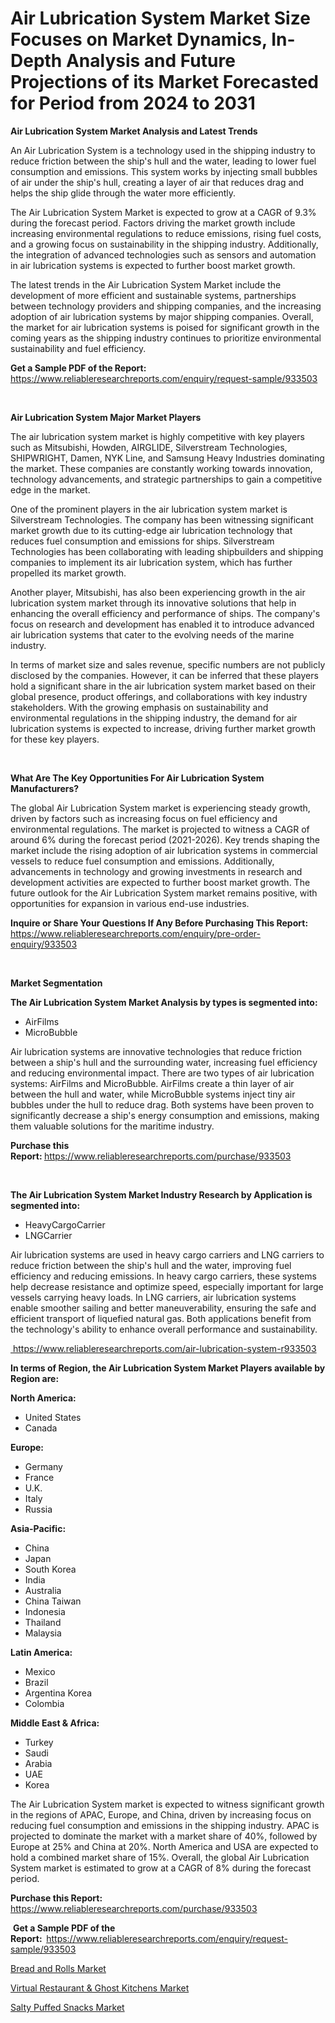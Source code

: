 <p><h1>Air Lubrication System Market Size Focuses on Market Dynamics, In-Depth Analysis and Future Projections of its Market Forecasted for Period from 2024 to 2031</h1></p><p><strong>Air Lubrication System Market Analysis and Latest Trends</strong></p>
<p><p>An Air Lubrication System is a technology used in the shipping industry to reduce friction between the ship's hull and the water, leading to lower fuel consumption and emissions. This system works by injecting small bubbles of air under the ship's hull, creating a layer of air that reduces drag and helps the ship glide through the water more efficiently.</p><p>The Air Lubrication System Market is expected to grow at a CAGR of 9.3% during the forecast period. Factors driving the market growth include increasing environmental regulations to reduce emissions, rising fuel costs, and a growing focus on sustainability in the shipping industry. Additionally, the integration of advanced technologies such as sensors and automation in air lubrication systems is expected to further boost market growth.</p><p>The latest trends in the Air Lubrication System Market include the development of more efficient and sustainable systems, partnerships between technology providers and shipping companies, and the increasing adoption of air lubrication systems by major shipping companies. Overall, the market for air lubrication systems is poised for significant growth in the coming years as the shipping industry continues to prioritize environmental sustainability and fuel efficiency.</p></p>
<p><strong>Get a Sample PDF of the Report:&nbsp;</strong> <a href="https://www.reliableresearchreports.com/enquiry/request-sample/933503">https://www.reliableresearchreports.com/enquiry/request-sample/933503</a></p>
<p>&nbsp;</p>
<p><strong>Air Lubrication System Major Market Players</strong></p>
<p><p>The air lubrication system market is highly competitive with key players such as Mitsubishi, Howden, AIRGLIDE, Silverstream Technologies, SHIPWRIGHT, Damen, NYK Line, and Samsung Heavy Industries dominating the market. These companies are constantly working towards innovation, technology advancements, and strategic partnerships to gain a competitive edge in the market.</p><p>One of the prominent players in the air lubrication system market is Silverstream Technologies. The company has been witnessing significant market growth due to its cutting-edge air lubrication technology that reduces fuel consumption and emissions for ships. Silverstream Technologies has been collaborating with leading shipbuilders and shipping companies to implement its air lubrication system, which has further propelled its market growth.</p><p>Another player, Mitsubishi, has also been experiencing growth in the air lubrication system market through its innovative solutions that help in enhancing the overall efficiency and performance of ships. The company's focus on research and development has enabled it to introduce advanced air lubrication systems that cater to the evolving needs of the marine industry.</p><p>In terms of market size and sales revenue, specific numbers are not publicly disclosed by the companies. However, it can be inferred that these players hold a significant share in the air lubrication system market based on their global presence, product offerings, and collaborations with key industry stakeholders. With the growing emphasis on sustainability and environmental regulations in the shipping industry, the demand for air lubrication systems is expected to increase, driving further market growth for these key players.</p></p>
<p>&nbsp;</p>
<p><strong>What Are The Key Opportunities For Air Lubrication System Manufacturers?</strong></p>
<p><p>The global Air Lubrication System market is experiencing steady growth, driven by factors such as increasing focus on fuel efficiency and environmental regulations. The market is projected to witness a CAGR of around 6% during the forecast period (2021-2026). Key trends shaping the market include the rising adoption of air lubrication systems in commercial vessels to reduce fuel consumption and emissions. Additionally, advancements in technology and growing investments in research and development activities are expected to further boost market growth. The future outlook for the Air Lubrication System market remains positive, with opportunities for expansion in various end-use industries.</p></p>
<p><strong>Inquire or Share Your Questions If Any Before Purchasing This Report:</strong> <a href="https://www.reliableresearchreports.com/enquiry/pre-order-enquiry/933503">https://www.reliableresearchreports.com/enquiry/pre-order-enquiry/933503</a></p>
<p>&nbsp;</p>
<p><strong>Market Segmentation</strong></p>
<p><strong>The Air Lubrication System Market Analysis by types is segmented into:</strong></p>
<p><ul><li>AirFilms</li><li>MicroBubble</li></ul></p>
<p><p>Air lubrication systems are innovative technologies that reduce friction between a ship's hull and the surrounding water, increasing fuel efficiency and reducing environmental impact. There are two types of air lubrication systems: AirFilms and MicroBubble. AirFilms create a thin layer of air between the hull and water, while MicroBubble systems inject tiny air bubbles under the hull to reduce drag. Both systems have been proven to significantly decrease a ship's energy consumption and emissions, making them valuable solutions for the maritime industry.</p></p>
<p><strong>Purchase this Report:&nbsp;</strong><a href="https://www.reliableresearchreports.com/purchase/933503">https://www.reliableresearchreports.com/purchase/933503</a></p>
<p>&nbsp;</p>
<p><strong>The Air Lubrication System Market Industry Research by Application is segmented into:</strong></p>
<p><ul><li>HeavyCargoCarrier</li><li>LNGCarrier</li></ul></p>
<p><p>Air lubrication systems are used in heavy cargo carriers and LNG carriers to reduce friction between the ship's hull and the water, improving fuel efficiency and reducing emissions. In heavy cargo carriers, these systems help decrease resistance and optimize speed, especially important for large vessels carrying heavy loads. In LNG carriers, air lubrication systems enable smoother sailing and better maneuverability, ensuring the safe and efficient transport of liquefied natural gas. Both applications benefit from the technology's ability to enhance overall performance and sustainability.</p></p>
<p><a href="https://www.reliableresearchreports.com/air-lubrication-system-r933503">&nbsp;https://www.reliableresearchreports.com/air-lubrication-system-r933503</a></p>
<p><strong>In terms of Region, the Air Lubrication System Market Players available by Region are:</strong></p>
<p>
    <p> <strong> North America: </strong>
        <ul>
            <li>United States</li>
            <li>Canada</li>
        </ul>
        </p> 
    <p> <strong> Europe: </strong>
        <ul>
            <li>Germany</li>
            <li>France</li>
            <li>U.K.</li>
            <li>Italy</li>
            <li>Russia</li>
        </ul>
        </p> 
    <p> <strong> Asia-Pacific: </strong>
        <ul>
            <li>China</li>
            <li>Japan</li>
            <li>South Korea</li>
            <li>India</li>
            <li>Australia</li>
            <li>China Taiwan</li>
            <li>Indonesia</li>
            <li>Thailand</li>
            <li>Malaysia</li>
        </ul>
        </p> 
    <p> <strong> Latin America: </strong>
        <ul>
            <li>Mexico</li>
            <li>Brazil</li>
            <li>Argentina Korea</li>
            <li>Colombia</li>
        </ul>
        </p> 
    <p> <strong> Middle East & Africa: </strong>
        <ul>
            <li>Turkey</li>
            <li>Saudi</li>
            <li>Arabia</li>
            <li>UAE</li>
            <li>Korea</li>
        </ul>
    </p>
    </p>
<p><p>The Air Lubrication System market is expected to witness significant growth in the regions of APAC, Europe, and China, driven by increasing focus on reducing fuel consumption and emissions in the shipping industry. APAC is projected to dominate the market with a market share of 40%, followed by Europe at 25% and China at 20%. North America and USA are expected to hold a combined market share of 15%. Overall, the global Air Lubrication System market is estimated to grow at a CAGR of 8% during the forecast period.</p></p>
<p><strong>Purchase this Report: </strong><a href="https://www.reliableresearchreports.com/purchase/933503">https://www.reliableresearchreports.com/purchase/933503</a></p>
<p>&nbsp;<strong>Get a Sample PDF of the Report:&nbsp;&nbsp;</strong><a href="https://www.reliableresearchreports.com/enquiry/request-sample/933503">https://www.reliableresearchreports.com/enquiry/request-sample/933503</a></p>
<p><strong></strong></p>
<p><p><a href="https://github.com/jaidynmorantestelletmjzya/Market-Research-Report-List-2/blob/main/bread-and-rolls-market.md">Bread and Rolls Market</a></p><p><a href="https://www.linkedin.com/pulse/virtual-restaurant-amp-ghost-kitchens-market-report-reveals-vdmae">Virtual Restaurant & Ghost Kitchens Market</a></p><p><a href="https://www.linkedin.com/pulse/salty-puffed-snacks-market-trends-forecast-competitive-analysis-t5ime?trackingId=s0CHQ%2B1Po7p1tWiM0%2BdYiw%3D%3D">Salty Puffed Snacks Market</a></p></p>